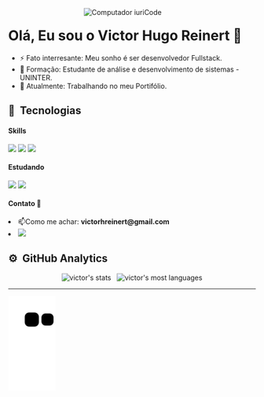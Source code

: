 <img src="https://cdn.discordapp.com/attachments/838258453109669899/939630616809468014/why-choose-front-end-developer-indylogix-solutions.png" min-width="400px" max-width="400px" width="350px" align="right" alt="Computador iuriCode">

# Olá, Eu sou o Victor Hugo Reinert 👋

- ⚡ Fato interresante: Meu sonho é ser desenvolvedor Fullstack.
- 🌱 Formação: Estudante de análise e desenvolvimento de sistemas - UNINTER. 
- 🚀 Atualmente: Trabalhando no meu Portifólio.

## :rocket:&nbsp; Tecnologias
#### Skills
<p align="left">
  <img src="https://img.shields.io/badge/HTML5-E34F26?style=for-the-badge&logo=html5&logoColor=white"/>
  <img src="https://img.shields.io/badge/CSS3-1572B6?style=for-the-badge&logo=css3&logoColor=white"/>
  <img src="https://img.shields.io/badge/Bootstrap-563D7C?style=for-the-badge&logo=bootstrap&logoColor=white"/>
</p>

#### Estudando
<p align="left">
    <img src="https://img.shields.io/badge/Bootstrap-563D7C?style=for-the-badge&logo=bootstrap&logoColor=white"/>
    <img src="https://img.shields.io/badge/-ReactJs-61DAFB?logo=react&logoColor=white&style=for-the-badge"/>
</p> 

#### Contato 📱

<p align="left">
    <li>📫Como me achar: <strong>victorhreinert@gmail.com</strong></li>
    <li>  <a href="https://www.linkedin.com/in/victor-hugo-reinert-9124b5123/" target="_blank"><img src="https://img.shields.io/badge/-LinkedIn-%230077B5?style=for-the-badge&logo=linkedin&logoColor=white" target="_blank"></a> </li>
</p> 



## ⚙️ &nbsp;GitHub Analytics
<div align="center">
  <img width="360em" src="https://github-readme-stats.vercel.app/api?username=victorhreinert&show_icons=true&title_color=E93757&icon_color=E93757&text_color=FFFFFF&bg_color=1A1A1A" alt="victor's stats"/> &nbsp;

  <img width="300em" src="https://github-readme-stats.vercel.app/api/top-langs/?username=victorhreinert&layout=compact&title_color=E93757&icon_color=E93757&text_color=FFFFFF&bg_color=1A1A1A" alt="victor's most languages"/>

</div>


---
  ![Snake animation](https://github.com/rafaballerini/rafaballerini/blob/output/github-contribution-grid-snake.svg)
  

<!--
**victorhreinert/victorhreinert** is a ✨ _special_ ✨ repository because its `README.md` (this file) appears on your GitHub profile.

Here are some ideas to get you started:

- 🔭 I’m currently working on my portfolio ...
- 🌱 I’m currently learning HTML/CSS/Javascript/Bootstrap ...
- 👯 I’m looking to collaborate on small projec ...
- 🤔 I’m looking for help with start a career, and the path to become a front-end dev....
- 💬 Ask me about ...
- 📫 How to reach me: ...
- 😄 Pronouns: ...
- ⚡ Fun fact: ...
-->


